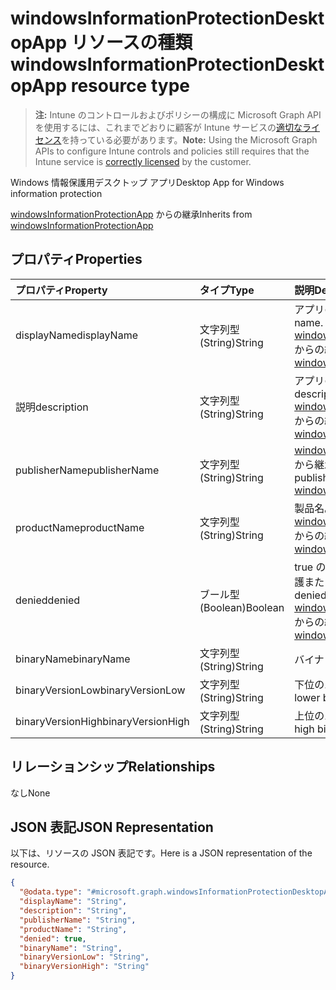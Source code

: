 # <a name="windowsinformationprotectiondesktopapp-resource-type"></a><span data-ttu-id="f9832-101">windowsInformationProtectionDesktopApp リソースの種類</span><span class="sxs-lookup"><span data-stu-id="f9832-101">windowsInformationProtectionDesktopApp resource type</span></span>

> <span data-ttu-id="f9832-102">**注:** Intune のコントロールおよびポリシーの構成に Microsoft Graph API を使用するには、これまでどおりに顧客が Intune サービスの[適切なライセンス](https://go.microsoft.com/fwlink/?linkid=839381)を持っている必要があります。</span><span class="sxs-lookup"><span data-stu-id="f9832-102">**Note:** Using the Microsoft Graph APIs to configure Intune controls and policies still requires that the Intune service is [correctly licensed](https://go.microsoft.com/fwlink/?linkid=839381) by the customer.</span></span>

<span data-ttu-id="f9832-103">Windows 情報保護用デスクトップ アプリ</span><span class="sxs-lookup"><span data-stu-id="f9832-103">Desktop App for Windows information protection</span></span>

<span data-ttu-id="f9832-104">[windowsInformationProtectionApp](../resources/intune_mam_windowsinformationprotectionapp.md) からの継承</span><span class="sxs-lookup"><span data-stu-id="f9832-104">Inherits from [windowsInformationProtectionApp](../resources/intune_mam_windowsinformationprotectionapp.md)</span></span>

## <a name="properties"></a><span data-ttu-id="f9832-105">プロパティ</span><span class="sxs-lookup"><span data-stu-id="f9832-105">Properties</span></span>
|<span data-ttu-id="f9832-106">プロパティ</span><span class="sxs-lookup"><span data-stu-id="f9832-106">Property</span></span>|<span data-ttu-id="f9832-107">タイプ</span><span class="sxs-lookup"><span data-stu-id="f9832-107">Type</span></span>|<span data-ttu-id="f9832-108">説明</span><span class="sxs-lookup"><span data-stu-id="f9832-108">Description</span></span>|
|:---|:---|:---|
|<span data-ttu-id="f9832-109">displayName</span><span class="sxs-lookup"><span data-stu-id="f9832-109">displayName</span></span>|<span data-ttu-id="f9832-110">文字列型 (String)</span><span class="sxs-lookup"><span data-stu-id="f9832-110">String</span></span>|<span data-ttu-id="f9832-111">アプリの表示名。</span><span class="sxs-lookup"><span data-stu-id="f9832-111">App display name.</span></span> <span data-ttu-id="f9832-112">[windowsInformationProtectionApp](../resources/intune_mam_windowsinformationprotectionapp.md) からの継承</span><span class="sxs-lookup"><span data-stu-id="f9832-112">Inherited from [windowsInformationProtectionApp](../resources/intune_mam_windowsinformationprotectionapp.md)</span></span>|
|<span data-ttu-id="f9832-113">説明</span><span class="sxs-lookup"><span data-stu-id="f9832-113">description</span></span>|<span data-ttu-id="f9832-114">文字列型 (String)</span><span class="sxs-lookup"><span data-stu-id="f9832-114">String</span></span>|<span data-ttu-id="f9832-115">アプリの説明。</span><span class="sxs-lookup"><span data-stu-id="f9832-115">The app's description.</span></span> <span data-ttu-id="f9832-116">[windowsInformationProtectionApp](../resources/intune_mam_windowsinformationprotectionapp.md) からの継承</span><span class="sxs-lookup"><span data-stu-id="f9832-116">Inherited from [windowsInformationProtectionApp](../resources/intune_mam_windowsinformationprotectionapp.md)</span></span>|
|<span data-ttu-id="f9832-117">publisherName</span><span class="sxs-lookup"><span data-stu-id="f9832-117">publisherName</span></span>|<span data-ttu-id="f9832-118">文字列型 (String)</span><span class="sxs-lookup"><span data-stu-id="f9832-118">String</span></span>|<span data-ttu-id="f9832-119">[windowsInformationProtectionApp](../resources/intune_mam_windowsinformationprotectionapp.md) から継承される発行元名</span><span class="sxs-lookup"><span data-stu-id="f9832-119">The publisher name Inherited from [windowsInformationProtectionApp](../resources/intune_mam_windowsinformationprotectionapp.md)</span></span>|
|<span data-ttu-id="f9832-120">productName</span><span class="sxs-lookup"><span data-stu-id="f9832-120">productName</span></span>|<span data-ttu-id="f9832-121">文字列型 (String)</span><span class="sxs-lookup"><span data-stu-id="f9832-121">String</span></span>|<span data-ttu-id="f9832-122">製品名。</span><span class="sxs-lookup"><span data-stu-id="f9832-122">The product name.</span></span> <span data-ttu-id="f9832-123">[windowsInformationProtectionApp](../resources/intune_mam_windowsinformationprotectionapp.md) からの継承</span><span class="sxs-lookup"><span data-stu-id="f9832-123">Inherited from [windowsInformationProtectionApp](../resources/intune_mam_windowsinformationprotectionapp.md)</span></span>|
|<span data-ttu-id="f9832-124">denied</span><span class="sxs-lookup"><span data-stu-id="f9832-124">denied</span></span>|<span data-ttu-id="f9832-125">ブール型 (Boolean)</span><span class="sxs-lookup"><span data-stu-id="f9832-125">Boolean</span></span>|<span data-ttu-id="f9832-126">true の場合、アプリは拒否された保護または除外です。</span><span class="sxs-lookup"><span data-stu-id="f9832-126">If true, app is denied protection or exemption.</span></span> <span data-ttu-id="f9832-127">[windowsInformationProtectionApp](../resources/intune_mam_windowsinformationprotectionapp.md) からの継承</span><span class="sxs-lookup"><span data-stu-id="f9832-127">Inherited from [windowsInformationProtectionApp](../resources/intune_mam_windowsinformationprotectionapp.md)</span></span>|
|<span data-ttu-id="f9832-128">binaryName</span><span class="sxs-lookup"><span data-stu-id="f9832-128">binaryName</span></span>|<span data-ttu-id="f9832-129">文字列型 (String)</span><span class="sxs-lookup"><span data-stu-id="f9832-129">String</span></span>|<span data-ttu-id="f9832-130">バイナリの名前。</span><span class="sxs-lookup"><span data-stu-id="f9832-130">The binary name.</span></span>|
|<span data-ttu-id="f9832-131">binaryVersionLow</span><span class="sxs-lookup"><span data-stu-id="f9832-131">binaryVersionLow</span></span>|<span data-ttu-id="f9832-132">文字列型 (String)</span><span class="sxs-lookup"><span data-stu-id="f9832-132">String</span></span>|<span data-ttu-id="f9832-133">下位のバイナリ バージョン。</span><span class="sxs-lookup"><span data-stu-id="f9832-133">The lower binary version.</span></span>|
|<span data-ttu-id="f9832-134">binaryVersionHigh</span><span class="sxs-lookup"><span data-stu-id="f9832-134">binaryVersionHigh</span></span>|<span data-ttu-id="f9832-135">文字列型 (String)</span><span class="sxs-lookup"><span data-stu-id="f9832-135">String</span></span>|<span data-ttu-id="f9832-136">上位のバイナリ バージョン。</span><span class="sxs-lookup"><span data-stu-id="f9832-136">The high binary version.</span></span>|

## <a name="relationships"></a><span data-ttu-id="f9832-137">リレーションシップ</span><span class="sxs-lookup"><span data-stu-id="f9832-137">Relationships</span></span>
<span data-ttu-id="f9832-138">なし</span><span class="sxs-lookup"><span data-stu-id="f9832-138">None</span></span>
## <a name="json-representation"></a><span data-ttu-id="f9832-139">JSON 表記</span><span class="sxs-lookup"><span data-stu-id="f9832-139">JSON Representation</span></span>
<span data-ttu-id="f9832-140">以下は、リソースの JSON 表記です。</span><span class="sxs-lookup"><span data-stu-id="f9832-140">Here is a JSON representation of the resource.</span></span>
<!--{
  "blockType": "resource",
  "@odata.type": "microsoft.graph.windowsInformationProtectionDesktopApp"
}-->
``` json
{
  "@odata.type": "#microsoft.graph.windowsInformationProtectionDesktopApp",
  "displayName": "String",
  "description": "String",
  "publisherName": "String",
  "productName": "String",
  "denied": true,
  "binaryName": "String",
  "binaryVersionLow": "String",
  "binaryVersionHigh": "String"
}
```








